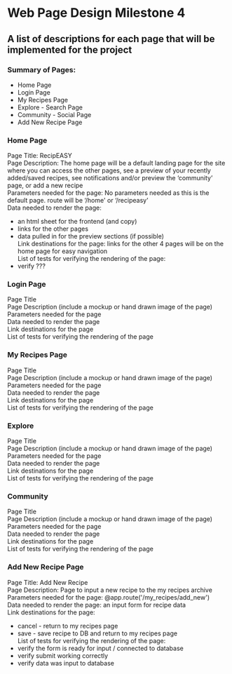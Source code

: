 # Web Page Design Milestone 4
## A list of descriptions for each page that will be implemented for the project

### Summary of Pages:
* Home Page
* Login Page
* My Recipes Page
* Explore - Search Page
* Community - Social Page
* Add New Recipe Page

### Home Page
Page Title: RecipEASY</br>
Page Description: The home page will be a default landing page for the site where you can access the other pages, see a preview of your recently added/saved recipes, see notifications and/or preview the ‘community’ page, or add a new recipe</br>
Parameters needed for the page: No parameters needed as this is the default page. route will be ‘/home' or ‘/recipeasy’</br>
Data needed to render the page: 
* an html sheet for the frontend (and copy)
* links for the other pages
* data pulled in for the preview sections (if possible)</br>
Link destinations for the page: links for the other 4 pages will be on the home page for easy navigation</br>
List of tests for verifying the rendering of the page:</br>
* verify  ???

### Login Page
Page Title</br>
Page Description (include a mockup or hand drawn image of the page)</br>
Parameters needed for the page</br>
Data needed to render the page</br>
Link destinations for the page</br>
List of tests for verifying the rendering of the page</br>

### My Recipes Page
Page Title</br>
Page Description (include a mockup or hand drawn image of the page)</br>
Parameters needed for the page</br>
Data needed to render the page</br>
Link destinations for the page</br>
List of tests for verifying the rendering of the page</br>

### Explore
Page Title</br>
Page Description (include a mockup or hand drawn image of the page)</br>
Parameters needed for the page</br>
Data needed to render the page</br>
Link destinations for the page</br>
List of tests for verifying the rendering of the page</br>

### Community
Page Title</br>
Page Description (include a mockup or hand drawn image of the page)</br>
Parameters needed for the page</br>
Data needed to render the page</br>
Link destinations for the page</br>
List of tests for verifying the rendering of the page</br>

### Add New Recipe Page
Page Title: Add New Recipe</br>
Page Description: Page to input a new recipe to the my recipes archive</br>
Parameters needed for the page: @app.route('/my_recipes/add_new')</br>
Data needed to render the page: an input form for recipe data</br>
Link destinations for the page:
* cancel - return to my recipes page
* save - save recipe to DB and return to my recipes page</br>
List of tests for verifying the rendering of the page:
* verify the form is ready for input / connected to database
* verify submit working correctly
* verify data was input to database</br>
